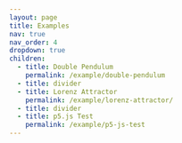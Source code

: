 ```yaml
---
layout: page
title: Examples
nav: true
nav_order: 4
dropdown: true
children:
  - title: Double Pendulum
    permalink: /example/double-pendulum
  - title: divider
  - title: Lorenz Attractor
    permalink: /example/lorenz-attractor/
  - title: divider
  - title: p5.js Test
    permalink: /example/p5-js-test
---
```

